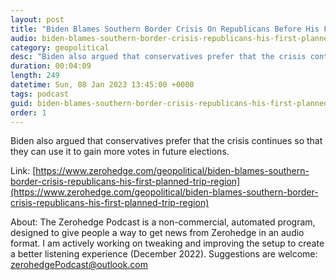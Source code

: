 ```yaml
---
layout: post
title: "Biden Blames Southern Border Crisis On Republicans Before His First Planned Trip To The Region"
audio: biden-blames-southern-border-crisis-republicans-his-first-planned-trip-region-0
category: geopolitical
desc: "Biden also argued that conservatives prefer that the crisis continues so that they can use it to gain more votes in future elections."
duration: 00:04:09
length: 249
datetime: Sun, 08 Jan 2023 13:45:00 +0000
tags: podcast
guid: biden-blames-southern-border-crisis-republicans-his-first-planned-trip-region-0
order: 1
---
```

Biden also argued that conservatives prefer that the crisis continues so that they can use it to gain more votes in future elections.

Link: [https://www.zerohedge.com/geopolitical/biden-blames-southern-border-crisis-republicans-his-first-planned-trip-region](https://www.zerohedge.com/geopolitical/biden-blames-southern-border-crisis-republicans-his-first-planned-trip-region)

About: The Zerohedge Podcast is a non-commercial, automated program, designed to give people a way to get news from Zerohedge in an audio format.  I am actively working on tweaking and improving the setup to create a better listening experience (December 2022).  Suggestions are welcome: [zerohedgePodcast@outlook.com](mailto:zerohedgePodcast@outlook.com)